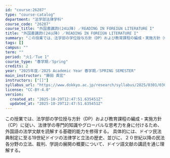 ```yaml
---
id: "course:26287"
type: "course-catalog"
department: "法学部法律学科"
course_code: "26287"
course_title: "外国書講読Ⅰ(24以降) ／READING IN FOREIGN LITERATURE I"
title: "外国書講読Ⅰ(24以降) ／READING IN FOREIGN LITERATURE I"
summary: "この授業では、法学部の学位授与方針（DP）および教育課程の編成・実施方針（CP）に従い、法律学の専門的知識やグローバルな思考力を身に付けるため、外国語の法学文献を読解する基礎的能力を修得する。 具体的には、ドイツ民法典制定に至る19世紀ドイ…"
tags: []
campus: ""
term: ""
period: "火1／Tue 1"
course_type: "春学期／Spring"
credits: 2
year: "2025年度／2025 Academic Year 春学期／SPRING SEMESTER"
main_instructor: "藤田 貴宏"
instructors: ["[]"]
syllabus_url: "https://www.dokkyo.ac.jp/research/syllabus/2025/0301/0301_26287_ja_JP.html"
license: "CC-BY-4.0"
version:
  created_at: "2025-10-29T12:47:51.635451Z"
  updated_at: "2025-10-29T12:47:51.635451Z"
---
```

この授業では、法学部の学位授与方針（DP）および教育課程の編成・実施方針（CP）に従い、法律学の専門的知識やグローバルな思考力を身に付けるため、外国語の法学文献を読解する基礎的能力を修得する。 具体的には、ドイツ民法典制定に至る19世紀ドイツの法律学と立法の歴史、並びに、２０世紀以降の民法各分野の立法、裁判、学説の展開の概要について、ドイツ語文献の講読を通じ理解する。
